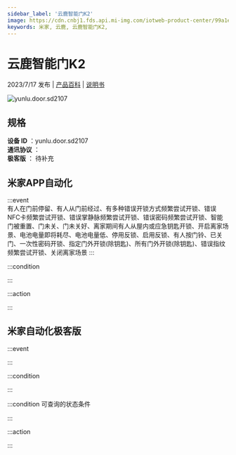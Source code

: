 ```yaml
---
sidebar_label: '云鹿智能门K2'
image: https://cdn.cnbj1.fds.api.mi-img.com/iotweb-product-center/99a1e188396b9ae10dab155a6d9eece5_1686018618824.png?GalaxyAccessKeyId=AKVGLQWBOVIRQ3XLEW&Expires=9223372036854775807&Signature=0pMGJ+Wtj48FABGBIVkzlwccD3Q=
keywords: 米家, 云鹿, 云鹿智能门K2, 
---
```

# 云鹿智能门K2

2023/7/17 发布 | [产品百科](https://home.mi.com/webapp/content/baike/product/index.html?model=yunlu.door.sd2107/) | [说明书](https://home.mi.com/views/introduction.html?model=yunlu.door.sd2107&region=cn)

![yunlu.door.sd2107](https://cdn.cnbj1.fds.api.mi-img.com/iotweb-product-center/99a1e188396b9ae10dab155a6d9eece5_1686018618824.png?GalaxyAccessKeyId=AKVGLQWBOVIRQ3XLEW&Expires=9223372036854775807&Signature=0pMGJ+Wtj48FABGBIVkzlwccD3Q=)

## 规格  
> 
**设备 ID** ：yunlu.door.sd2107  
**通讯协议** ：  
**极客版**  ： 待补充 


## 米家APP自动化  

:::event  
有人在门前停留、有人从门前经过、有多种错误开锁方式频繁尝试开锁、错误NFC卡频繁尝试开锁、错误掌静脉频繁尝试开锁、错误密码频繁尝试开锁、智能门被重置、门未关、门未关好、离家期间有人从屋内或应急钥匙开锁、开启离家场景、电池电量即将耗尽、电池电量低、停用反锁、启用反锁、有人按门铃、已关门、一次性密码开锁、指定门外开锁(除钥匙)、所有门外开锁(除钥匙)、错误指纹频繁尝试开锁、关闭离家场景
:::

:::condition  

:::

:::action   

:::

## 米家自动化极客版  

:::event  

:::

:::condition  

:::

:::condition 可查询的状态条件  

:::

:::action  

:::

        
